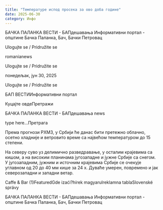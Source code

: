 ```yaml
---
title: "Температуре испод просека за ово доба године"
date: 2025-06-30
category: Инфо
---
```


БАЧКА ПАЛАНКА ВЕСТИ - БАПдешавања Информативни портал - општине Бачка Паланка, Бач, Бачки Петровац

Ulogujte se / Pridružite se

romanianews

Ulogujte se / Pridružite se

понедељак, јун 30, 2025

Ulogujte se / Pridružite se

БАП ВЕСТИИнформативни портал

Куцајте овдеПретражи

БАЧКА ПАЛАНКА ВЕСТИ - БАПдешавања news

type here...Претрага

Према прогнози РХМЗ, у Србији ће данас бити претежно облачно, осетно хладније и ветровито време са највећом температуром до 15 степени.

На северу суво уз делимично разведравање, у осталим крајевима са кишом, а на високим планинама југозападне и јужне Србије са снегом. У југозападним, јужним и источним крајевима Србије се очекује углавном од 20 до 40 мм кише за 24 х.
Дуваће умерен, повремено и јак северозападни и западни ветар.

Caffe & Bar (1)FeaturedGde izaći?hírek magyarulreklamna tablaSlovenské správy

БАЧКА ПАЛАНКА ВЕСТИ - БАПдешавања Информативни портал - општине Бачка Паланка, Бач, Бачки Петровац
